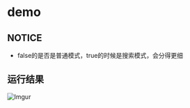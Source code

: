 # demo

## NOTICE
 - false的是否是普通模式，true的时候是搜索模式，会分得更细

## 运行结果
![Imgur](https://i.imgur.com/yAudT0i.png)